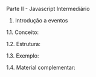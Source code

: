 Parte II - Javascript Intermediário

1. Introdução a eventos

1.1. Conceito:

1.2. Estrutura:

1.3. Exemplo:

1.4. Material complementar:
